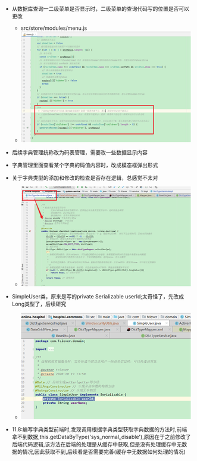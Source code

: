 - 从数据库查询一二级菜单是否显示时，二级菜单的查询代码写的位置是否可以更改
  - src/store/modules/menu.js
  - ![image-20201101181353654](onlinehospital.assets/image-20201101181353654.png)
- 后续字典管理统称改为码表管理，需要改一些数据显示内容
- 字典管理里面查看某个字典的码值内容时，改成模态框弹出形式
- 关于字典类型的添加和修改的检查是否存在逻辑，总感觉不太对
  - ![image-20201103113425692](onlinehospital.assets/image-20201103113425692.png)
- SimpleUser类，原来是写的private Serializable userId;太奇怪了，先改成Long类型了，后续研究
  - ![image-20201103133733900](onlinehospital.assets/image-20201103133733900.png)

- 11.8:编写字典类型前端时,发现调用根据字典类型获取字典数据的方法时,前端拿不到数据,this.getDataByType('sys_normal_disable'),原因在于之前修改了后端代码逻辑,该方法在后端的处理是从缓存中获取,但是没有处理缓存中无数据的情况,因此获取不到,后续看是否需要完善(缓存中无数据如何处理的情况)

